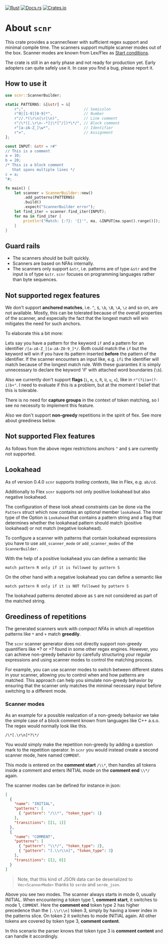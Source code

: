 <!-- markdownlint-disable first-line-h1 -->

[![Rust](https://github.com/jsinger67/scnr/actions/workflows/rust.yml/badge.svg)](https://github.com/jsinger67/scnr/actions/workflows/rust.yml)
[![Docs.rs](https://docs.rs/scnr/badge.svg)](https://docs.rs/scnr)
[![Crates.io](https://img.shields.io/crates/v/scnr.svg)](https://crates.io/crates/scnr)

<!-- markdownlint-enable first-line-h1 -->

# About `scnr`

This crate provides a scanner/lexer with sufficient regex support and minimal compile time.
The scanners support multiple scanner modes out of the box.
Scanner modes are known from Lex/Flex as
[Start conditions](https://www.cs.princeton.edu/~appel/modern/c/software/flex/flex.html#SEC11).

The crate is still in an early phase and not ready for production yet. Early adopters can quite
safely use it. In case you find a bug, please report it.

## How to use it

```rust
use scnr::ScannerBuilder;

static PATTERNS: &[&str] = &[
    r";",                          // Semicolon
    r"0|[1-9][0-9]*",              // Number
    r"//.*(\r\n|\r|\n)",           // Line comment
    r"/\*([.\r\n--*]|\*[^/])*\*/", // Block comment
    r"[a-zA-Z_]\w*",               // Identifier
    r"=",                          // Assignment
];

const INPUT: &str = r#"
// This is a comment
a = 10;
b = 20;
/* This is a block comment
   that spans multiple lines */
c = a;
"#;

fn main() {
    let scanner = ScannerBuilder::new()
        .add_patterns(PATTERNS)
        .build()
        .expect("ScannerBuilder error");
    let find_iter = scanner.find_iter(INPUT);
    for ma in find_iter {
        println!("Match: {:?}: '{}'", ma, &INPUT[ma.span().range()]);
    }
}
```

## Guard rails

* The scanners should be built quickly.
* Scanners are based on NFAs internally.
* The scanners only support `&str`, i.e. patterns are of type `&str` and the input is of type
`&str`. `scnr` focuses on programming languages rather than byte sequences.

## Not supported regex features

We don't support **anchored matches**, i.e. `^`, `$`, `\b`, `\B`, `\A`, `\z` and so on, are not
available.
Mostly, this can be tolerated because of the overall properties of the scanner, and especially the
fact that the longest match will win mitigates the need for such anchors.

To elaborate this a bit more:

Lets say you have a pattern for the keyword `if` and a pattern for an identifier
`/[a-zA-Z_][a-zA-Z0-9_]*/`. Both could match the `if` but the keyword will win if you have its
pattern inserted **before** the pattern of the identifier. If the scanner encounters an input like,
e.g. `ifi` the identifier will match because of the longest match rule. With these guaranties it is
simply unnecessary to declare the keyword 'if' with attached word boundaries (`\b`).

Also we currently don't support **flags** (`i`, `m`, `s`, `R`, `U`, `u`, `x`), like in
```r"(?i)a+(?-i)b+"```.
I need to evaluate if this is a problem, but at the moment I belief that this is tolerable.

There is no need for **capture groups** in the context of token matching, so I see no necessity to
implement this feature.

Also we don't support **non-greedy** repetitions in the spirit of flex. See more about greediness
below.

## Not supported Flex features

As follows from the above regex restrictions anchors `^` and `$` are currently not supported.

## Lookahead

As of version 0.4.0 `scnr` supports *trailing contexts*, like in Flex, e.g. ```ab/cd```.

Additionally to Flex `scnr` supports not only positive lookahead but also negative lookahead.

The configuration of these look ahead constraints can be done via the `Pattern` struct which now
contains an optional member `lookahead`. The inner type of the Option is `Lookahead` that contains
a pattern string and a flag that determines whether the lookahead pattern should match (positive
lookahead) or not match (negative lookahead).

To configure a scanner with patterns that contain lookahead expressions you have to use 
`add_scanner_mode` or `add_scanner_modes` of the `ScannerBuilder`.

With the help of a positive lookahead you can define a semantic like
```
match pattern R only if it is followed by pattern S
```
On the other hand with a negative lookahead you can define a semantic like
```
match pattern R only if it is NOT followed by pattern S
```

The lookahead patterns denoted above as `S` are not considered as part of the matched string.

## Greediness of repetitions

The generated scanners work with *compact NFAs* in which all repetition patterns like `*` and `+`
match **greedily**.

The `scnr` scanner generator does not directly support non-greedy quantifiers like *? or +? found in
some other regex engines. However, you can achieve non-greedy behavior by carefully structuring your
regular expressions and using scanner modes to control the matching process.

For example, you can use scanner modes to switch between different states in your scanner, allowing
you to control when and how patterns are matched. This approach can help you simulate non-greedy
behavior by ensuring that the scanner only matches the minimal necessary input before switching to a
different mode.


### Scanner modes

As an example for a possible realization of a non-greedy behavior we take the simple case of a block
comment known from languages like C++ a.s.o. The regex would normally look like this.
```regex
/\*[.\r\n]*?\*/
```

You would simply make the repetition non-greedy by adding a question mark to the repetition operator.
In `scnr` you would instead create a second scanner mode, here named `COMMENT`.

This mode is entered on the **comment start** `/\\*`, then handles all tokens inside a comment and
enters INITIAL mode on the **comment end** `\\*/` again.

The scanner modes can be defined for instance in json:

```json
[
  {
    "name": "INITIAL",
    "patterns": [
      { "pattern": "/\\*", "token_type": 1}
    ],
    "transitions": [[1, 1]]
  },
  {
    "name": "COMMENT",
    "patterns": [
      { "pattern": "\\*/", "token_type": 2},
      { "pattern": "[.\\r\\n]", "token_type": 3}
    ],
    "transitions": [[2, 0]]
  }
]
```

> Note, that this kind of JSON data can be deserialized to `Vec<ScannerMode>` thanks to `serde` and
`serde_json`.

Above you see two modes. The scanner always starts in mode 0, usually INITIAL. When encountering a
token type 1, **comment start**, it switches to mode 1, `COMMENT`. Here the **comment end** token
type 2 has higher precedence than the `[.\\r\\n]` token 3, simply by having a lower index in the
patterns slice. On token 2 it switches to mode INITIAL again. All other tokens are covered by token
type 3, **comment content**.

In this scenario the parser knows that token type 3 is **comment content** and can handle it
accordingly.
